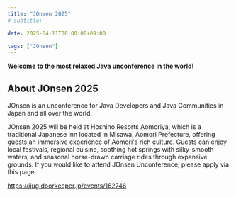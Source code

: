 ```yaml
---
title: "JOnsen 2025"
# subtitle:

date: 2025-04-11T00:00:00+09:00

tags: ["JOnsen"]
---
```

**Welcome to the most relaxed Java unconference in the world!**

## About JOnsen 2025

JOnsen is an unconference for Java Developers and Java Communities in Japan and all over the world.

JOnsen 2025 will be held at Hoshino Resorts Aomoriya, which is a traditional Japanese inn located in Misawa, Aomori Prefecture, offering guests an immersive experience of Aomori's rich culture. Guests can enjoy local festivals, regional cuisine, soothing hot springs with silky-smooth waters, and seasonal horse-drawn carriage rides through expansive grounds.
If you would like to attend JOnsen Unconference, please apply via this page.

https://jjug.doorkeeper.jp/events/182746
